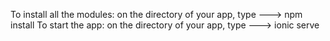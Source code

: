 To install all the modules: on the directory of your app, type ---> npm install
To start the app: on the directory of your app, type ---> ionic serve


